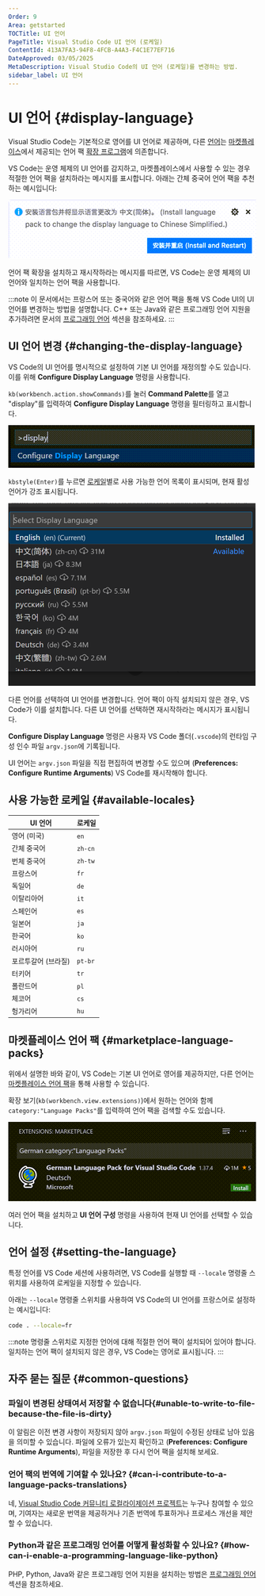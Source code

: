 ```yaml
---
Order: 9
Area: getstarted
TOCTitle: UI 언어
PageTitle: Visual Studio Code UI 언어 (로케일)
ContentId: 413A7FA3-94F8-4FCB-A4A3-F4C1E77EF716
DateApproved: 03/05/2025
MetaDescription: Visual Studio Code의 UI 언어 (로케일)를 변경하는 방법.
sidebar_label: UI 언어
---
```

# UI 언어 {#display-language}

Visual Studio Code는 기본적으로 영어를 UI 언어로 제공하며, 다른 [언어](#available-locales)는 [마켓플레이스](https://marketplace.visualstudio.com/search?target=VSCode&category=Language%20Packs&sortBy=Installs)에서 제공되는 언어 팩 [확장 프로그램](docs/editor/extension-marketplace.md)에 의존합니다.

VS Code는 운영 체제의 UI 언어를 감지하고, 마켓플레이스에서 사용할 수 있는 경우 적절한 언어 팩을 설치하라는 메시지를 표시합니다. 아래는 간체 중국어 언어 팩을 추천하는 예시입니다:

![언어 팩 추천](images/locales/lang-pack-recommendation.png)

언어 팩 확장을 설치하고 재시작하라는 메시지를 따르면, VS Code는 운영 체제의 UI 언어와 일치하는 언어 팩을 사용합니다.

:::note
이 문서에서는 프랑스어 또는 중국어와 같은 언어 팩을 통해 VS Code UI의 UI 언어를 변경하는 방법을 설명합니다. C++ 또는 Java와 같은 프로그래밍 언어 지원을 추가하려면 문서의 [프로그래밍 언어](/docs/languages/overview.md) 섹션을 참조하세요.
:::

## UI 언어 변경 {#changing-the-display-language}

VS Code의 UI 언어를 명시적으로 설정하여 기본 UI 언어를 재정의할 수도 있습니다. 이를 위해 **Configure Display Language** 명령을 사용합니다.

`kb(workbench.action.showCommands)`를 눌러 **Command Palette**를 열고 "display"를 입력하여 **Configure Display Language** 명령을 필터링하고 표시합니다.

![UI 언어 구성 명령](images/locales/configure-language-command.png)

`kbstyle(Enter)`를 누르면 [로케일](#available-locales)별로 사용 가능한 언어 목록이 표시되며, 현재 활성 언어가 강조 표시됩니다.

![설치된 언어 목록](images/locales/installed-languages-list.png)

다른 언어를 선택하여 UI 언어를 변경합니다. 언어 팩이 아직 설치되지 않은 경우, VS Code가 이를 설치합니다. 다른 UI 언어를 선택하면 재시작하라는 메시지가 표시됩니다.

**Configure Display Language** 명령은 사용자 VS Code 폴더(`.vscode`)의 런타임 구성 인수 파일 `argv.json`에 기록됩니다.

UI 언어는 `argv.json` 파일을 직접 편집하여 변경할 수도 있으며 (**Preferences: Configure Runtime Arguments**) VS Code를 재시작해야 합니다.

## 사용 가능한 로케일 {#available-locales}

UI 언어 | 로케일
-----------------|-------
영어 (미국) | `en`
간체 중국어 | `zh-cn`
번체 중국어 | `zh-tw`
프랑스어 | `fr`
독일어 | `de`
이탈리아어 | `it`
스페인어 | `es`
일본어 | `ja`
한국어 | `ko`
러시아어 | `ru`
포르투갈어 (브라질) | `pt-br`
터키어 | `tr`
폴란드어 | `pl`
체코어 | `cs`
헝가리어 | `hu`

## 마켓플레이스 언어 팩 {#marketplace-language-packs}

위에서 설명한 바와 같이, VS Code는 기본 UI 언어로 영어를 제공하지만, 다른 언어는 [마켓플레이스 언어 팩](https://marketplace.visualstudio.com/search?target=VSCode&category=Language%20Packs&sortBy=Installs)을 통해 사용할 수 있습니다.

확장 보기(`kb(workbench.view.extensions)`)에서 원하는 언어와 함께 `category:"Language Packs"`를 입력하여 언어 팩을 검색할 수도 있습니다.

![독일어 언어 팩](images/locales/German-language-pack.png)

여러 언어 팩을 설치하고 **UI 언어 구성** 명령을 사용하여 현재 UI 언어를 선택할 수 있습니다.

## 언어 설정 {#setting-the-language}

특정 언어를 VS Code 세션에 사용하려면, VS Code를 실행할 때 `--locale` 명령줄 스위치를 사용하여 로케일을 지정할 수 있습니다.

아래는 `--locale` 명령줄 스위치를 사용하여 VS Code의 UI 언어를 프랑스어로 설정하는 예시입니다:

```bash
code . --locale=fr
```

:::note
명령줄 스위치로 지정한 언어에 대해 적절한 언어 팩이 설치되어 있어야 합니다. 일치하는 언어 팩이 설치되지 않은 경우, VS Code는 영어로 표시됩니다.
:::

## 자주 묻는 질문 {#common-questions}

### 파일이 변경된 상태여서 저장할 수 없습니다{#unable-to-write-to-file-because-the-file-is-dirty}

이 알림은 이전 변경 사항이 저장되지 않아 `argv.json` 파일이 수정된 상태로 남아 있음을 의미할 수 있습니다. 파일에 오류가 있는지 확인하고 (**Preferences: Configure Runtime Arguments**), 파일을 저장한 후 다시 언어 팩을 설치해 보세요.

### 언어 팩의 번역에 기여할 수 있나요? {#can-i-contribute-to-a-language-packs-translations}

네, [Visual Studio Code 커뮤니티 로컬라이제이션 프로젝트](https://aka.ms/vscodeloc)는 누구나 참여할 수 있으며, 기여자는 새로운 번역을 제공하거나 기존 번역에 투표하거나 프로세스 개선을 제안할 수 있습니다.

### Python과 같은 프로그래밍 언어를 어떻게 활성화할 수 있나요? {#how-can-i-enable-a-programming-language-like-python}

PHP, Python, Java와 같은 프로그래밍 언어 지원을 설치하는 방법은 [프로그래밍 언어](/docs/languages/overview.md) 섹션을 참조하세요.
